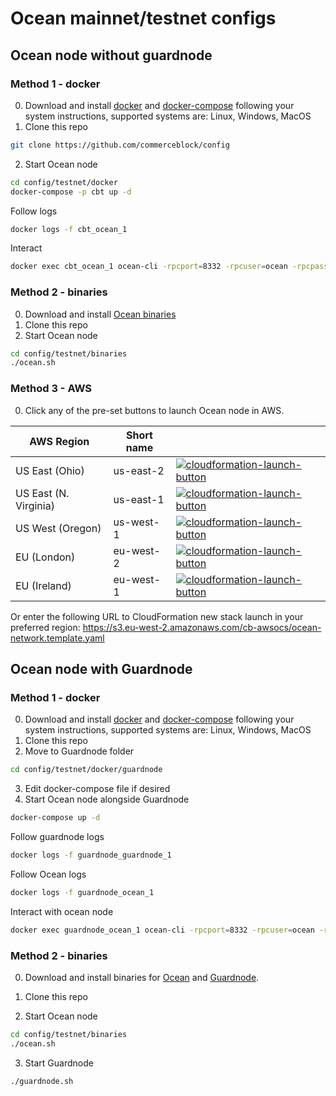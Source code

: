 # Ocean mainnet/testnet configs


## Ocean node without guardnode

### Method 1 - docker

0. Download and install [docker](https://docs.docker.com/install/) and [docker-compose](https://docs.docker.com/compose/install/) following your system instructions, supported systems are: Linux, Windows, MacOS
1. Clone this repo
```bash
git clone https://github.com/commerceblock/config
```
2. Start Ocean node
```bash
cd config/testnet/docker
docker-compose -p cbt up -d
```

Follow logs
```bash
docker logs -f cbt_ocean_1
```

Interact
```bash
docker exec cbt_ocean_1 ocean-cli -rpcport=8332 -rpcuser=ocean -rpcpassword=oceanpass help
```

### Method 2 - binaries
0. Download and install [Ocean binaries](https://github.com/commerceblock/ocean/releases)
1. Clone this repo
2. Start Ocean node
```bash
cd config/testnet/binaries
./ocean.sh
```
### Method 3 - AWS

0. Click any of the pre-set buttons to launch Ocean node in AWS.

| AWS Region | Short name | |
| -- | -- | -- |
| US East (Ohio) | us-east-2 | [![cloudformation-launch-button](https://s3.amazonaws.com/cloudformation-examples/cloudformation-launch-stack.png)](https://console.aws.amazon.com/cloudformation/home?region=us-east-2#/stacks/new?stackName=Ocean&templateURL=https://s3.eu-west-2.amazonaws.com/cb-awsocs/ocean-network.template.yaml) |
| US East (N. Virginia) | us-east-1 | [![cloudformation-launch-button](https://s3.amazonaws.com/cloudformation-examples/cloudformation-launch-stack.png)](https://console.aws.amazon.com/cloudformation/home?region=us-east-1#/stacks/new?stackName=Ocean&templateURL=https://s3.eu-west-2.amazonaws.com/cb-awsocs/ocean-network.template.yaml) |
| US West (Oregon) | us-west-1 | [![cloudformation-launch-button](https://s3.amazonaws.com/cloudformation-examples/cloudformation-launch-stack.png)](https://console.aws.amazon.com/cloudformation/home?region=us-west-1#/stacks/new?stackName=Ocean&templateURL=https://s3.eu-west-2.amazonaws.com/cb-awsocs/ocean-network.template.yaml) |
| EU (London) | eu-west-2 | [![cloudformation-launch-button](https://s3.amazonaws.com/cloudformation-examples/cloudformation-launch-stack.png)](https://console.aws.amazon.com/cloudformation/home?region=eu-west-2#/stacks/new?stackName=Ocean&templateURL=https://s3.eu-west-2.amazonaws.com/cb-awsocs/ocean-network.template.yaml) |
| EU (Ireland) | eu-west-1 | [![cloudformation-launch-button](https://s3.amazonaws.com/cloudformation-examples/cloudformation-launch-stack.png)](https://console.aws.amazon.com/cloudformation/home?region=eu-west-1#/stacks/new?stackName=Ocean&templateURL=https://s3.eu-west-2.amazonaws.com/cb-awsocs/ocean-network.template.yaml) |


Or enter the following URL to CloudFormation new stack launch in your preferred region: https://s3.eu-west-2.amazonaws.com/cb-awsocs/ocean-network.template.yaml


## Ocean node with Guardnode

### Method 1 - docker

0. Download and install [docker](https://docs.docker.com/install/) and [docker-compose](https://docs.docker.com/compose/install/) following your system instructions, supported systems are: Linux, Windows, MacOS
1. Clone this repo
2. Move to Guardnode folder
```bash
cd config/testnet/docker/guardnode
```
3. Edit docker-compose file if desired
4. Start Ocean node alongside Guardnode
```bash
docker-compose up -d
```

Follow guardnode logs
```bash
docker logs -f guardnode_guardnode_1
```

Follow Ocean logs
```bash
docker logs -f guardnode_ocean_1
```

Interact with ocean node
```bash
docker exec guardnode_ocean_1 ocean-cli -rpcport=8332 -rpcuser=ocean -rpcpassword=oceanpass help
```

### Method 2 - binaries

0. Download and install binaries for [Ocean](https://github.com/commerceblock/ocean/releases) and [Guardnode](https://github.com/commerceblock/guardnode/releases).

1. Clone this repo
2. Start Ocean node
```bash
cd config/testnet/binaries
./ocean.sh
```
3. Start Guardnode
```bash
./guardnode.sh
```
